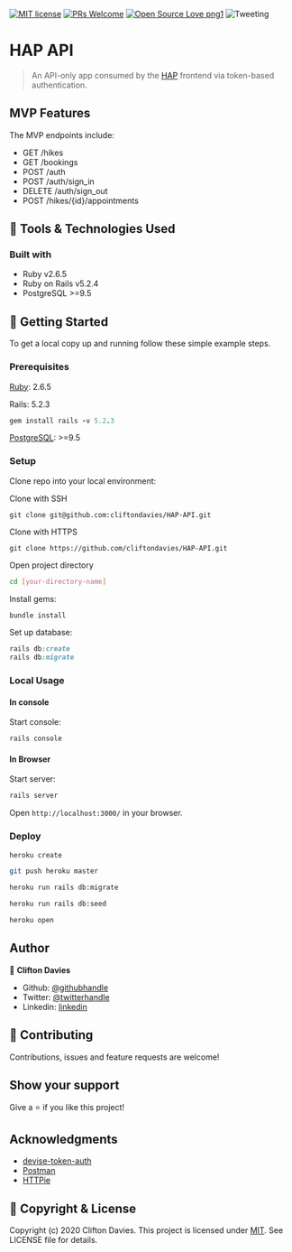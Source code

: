 [![MIT license](https://img.shields.io/badge/License-MIT-blue.svg)](https://lbesson.mit-license.org/)
[![PRs Welcome](https://img.shields.io/badge/PRs-welcome-brightgreen.svg?style=flat-square)](http://makeapullrequest.com)
[![Open Source Love png1](https://badges.frapsoft.com/os/v1/open-source.png?v=103)](https://github.com/ellerbrock/open-source-badges/)
![Tweeting](https://img.shields.io/twitter/url/http/shields.io.svg?style=social)

# HAP API

> An API-only app consumed by the [HAP](https://github.com/cliftondavies/Hikes-Against-Poverty) frontend via token-based authentication.

## MVP Features

The MVP endpoints include:

- GET /hikes
- GET /bookings
- POST /auth
- POST /auth/sign_in
- DELETE /auth/sign_out
- POST /hikes/{id}/appointments

## :toolbox: Tools & Technologies Used

### Built with

- Ruby v2.6.5
- Ruby on Rails v5.2.4
- PostgreSQL >=9.5

## :rocket: Getting Started

To get a local copy up and running follow these simple example steps.

### Prerequisites

[Ruby](https://www.ruby-lang.org/en/documentation/installation/): 2.6.5

Rails: 5.2.3

```ruby
gem install rails -v 5.2.3
```

[PostgreSQL](https://www.postgresql.org/download/): >=9.5

### Setup

Clone repo into your local environment:

Clone with SSH

```git
git clone git@github.com:cliftondavies/HAP-API.git
```

Clone with HTTPS

```git
git clone https://github.com/cliftondavies/HAP-API.git
```

Open project directory

```bash
cd [your-directory-name]
```

Install gems:

```ruby
bundle install
```

Set up database:

```ruby
rails db:create
rails db:migrate
```

### Local Usage

#### In console

Start console:

```ruby
rails console
```

#### In Browser

Start server:

```ruby
rails server
```

Open `http://localhost:3000/` in your browser.

### Deploy

```bash
heroku create
```
```bash
git push heroku master
```
```bash
heroku run rails db:migrate
```
```bash
heroku run rails db:seed
```
```bash
heroku open
```

## Author

👤 **Clifton Davies**

- Github: [@githubhandle](https://github.com/cliftondavies)
- Twitter: [@twitterhandle](https://twitter.com/cliftonaedavies)
- Linkedin: [linkedin](https://www.linkedin.com/in/clifton-davies-mbcs/)

## 🤝 Contributing

Contributions, issues and feature requests are welcome!

## Show your support

Give a ⭐️ if you like this project!

## Acknowledgments

- [devise-token-auth](https://devise-token-auth.gitbook.io/devise-token-auth/)
- [Postman](https://www.postman.com/)
- [HTTPie](https://httpie.io/)

## 📝 Copyright & License

Copyright (c) 2020 Clifton Davies.
This project is licensed under [MIT](https://opensource.org/licenses/MIT). See LICENSE file for details.
